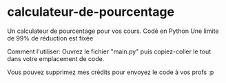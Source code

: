 # calculateur-de-pourcentage
Un calculateur de pourcentage pour vos cours. Codé en Python
Une limite de 99% de réduction est fixée

Comment l'utiliser:
Ouvrez le fichier "main.py" puis copiez-coller le tout dans votre emplacement de code.

Vous pouvez supprimez mes crédits pour envoyez le code à vos profs :p

<img src="">
